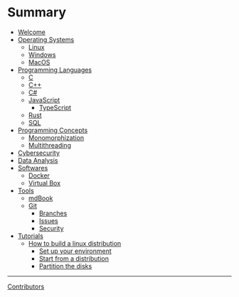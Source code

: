 # Summary
- [Welcome](./index.md)
- [Operating Systems]()
    - [Linux]()
    - [Windows]()
    - [MacOS]()
- [Programming Languages](./programming_languages/programming_languages.md)
	- [C](./programming_languages/c.md)
	- [C++](./programming_languages/c++.md)
	- [C#](./programming_languages/cs.md)
	- [JavaScript](./programming_languages/javascript/javascript.md)
		- [TypeScript](./programming_languages/javascript/typescript.md)
	- [Rust](./programming_languages/rust.md)
    - [SQL]()
- [Programming Concepts](./programming_concepts/programming_concepts.md)
	- [Monomorphization](./programming_concepts/monomorphization.md)
	- [Multithreading](./programming_concepts/multithreading.md)
- [Cybersecurity](./cybersecurity/cybersecurity.md)
- [Data Analysis]()
- [Softwares](./softwares/softwares.md)
	- [Docker](./softwares/docker.md)
    - [Virtual Box]()
- [Tools](./tools/tools.md)
	- [mdBook](./tools/mdBook.md)
    - [Git](./tools/git/git.md)
        - [Branches]()
        - [Issues](./tools/git/issues.md)
        - [Security]()
- [Tutorials](./tutorials/tutorials.md)
    - [How to build a linux distribution](./tutorials/linux-distribution/linux-distribution.md)
        - [Set up your environment](./tutorials/linux-distribution/set-up-your-environment.md)
        - [Start from a distribution](./tutorials/linux-distribution/start-from-a-distribution.md)
        - [Partition the disks](./tutorials/linux-distribution/disk-partitioning.md)
-----------
[Contributors](misc/contributors.md)